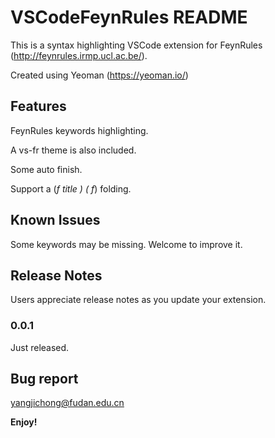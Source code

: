 # VSCodeFeynRules README

This is a syntax highlighting VSCode extension for FeynRules (http://feynrules.irmp.ucl.ac.be/).

Created using Yeoman (https://yeoman.io/)

## Features

FeynRules keywords highlighting.

A vs-fr theme is also included.

Some auto finish.

Support a (*f title *)   (* f*) folding.

## Known Issues

Some keywords may be missing. Welcome to improve it.

## Release Notes

Users appreciate release notes as you update your extension.

### 0.0.1

Just released.

## Bug report

yangjichong@fudan.edu.cn

**Enjoy!**
